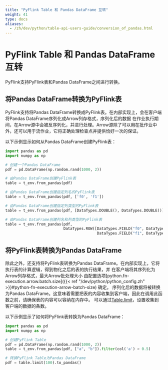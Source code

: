 ```yaml
---
title: "PyFlink Table 和 Pandas DataFrame 互转"
weight: 41
type: docs
aliases:
  - /zh/dev/python/table-api-users-guide/conversion_of_pandas.html
---
```

<!--
Licensed to the Apache Software Foundation (ASF) under one
or more contributor license agreements.  See the NOTICE file
distributed with this work for additional information
regarding copyright ownership.  The ASF licenses this file
to you under the Apache License, Version 2.0 (the
"License"); you may not use this file except in compliance
with the License.  You may obtain a copy of the License at

  http://www.apache.org/licenses/LICENSE-2.0

Unless required by applicable law or agreed to in writing,
software distributed under the License is distributed on an
"AS IS" BASIS, WITHOUT WARRANTIES OR CONDITIONS OF ANY
KIND, either express or implied.  See the License for the
specific language governing permissions and limitations
under the License.
-->

# PyFlink Table 和 Pandas DataFrame 互转

PyFlink支持PyFlink表和Pandas DataFrame之间进行转换。



## 将Pandas DataFrame转换为PyFlink表

PyFlink支持将Pandas DataFrame转换成PyFlink表。在内部实现上，会在客户端将Pandas DataFrame序列化成Arrow列存格式，序列化后的数据
在作业执行期间，在Arrow源中会被反序列化，并进行处理。Arrow源除了可以用在批作业中外，还可以用于流作业，它将正确处理检查点并提供恰好一次的保证。

以下示例显示如何从Pandas DataFrame创建PyFlink表：

```python
import pandas as pd
import numpy as np

# 创建一个Pandas DataFrame
pdf = pd.DataFrame(np.random.rand(1000, 2))

# 由Pandas DataFrame创建PyFlink表
table = t_env.from_pandas(pdf)

# 由Pandas DataFrame创建指定列名的PyFlink表
table = t_env.from_pandas(pdf, ['f0', 'f1'])

# 由Pandas DataFrame创建指定列类型的PyFlink表
table = t_env.from_pandas(pdf, [DataTypes.DOUBLE(), DataTypes.DOUBLE()])

# 由Pandas DataFrame创建列名和列类型的PyFlink表
table = t_env.from_pandas(pdf,
                          DataTypes.ROW([DataTypes.FIELD("f0", DataTypes.DOUBLE()),
                                         DataTypes.FIELD("f1", DataTypes.DOUBLE())])
```

## 将PyFlink表转换为Pandas DataFrame

除此之外，还支持将PyFlink表转换为Pandas DataFrame。在内部实现上，它将执行表的计算逻辑，得到物化之后的表的执行结果，并
在客户端将其序列化为Arrow列存格式，最大Arrow批处理大小
由配置选项[python.fn-execution.arrow.batch.size]({{< ref "/dev/python/python_config.zh" >}}#python-fn-execution-arrow-batch-size) 确定。
序列化后的数据将被转换为Pandas DataFrame。这意味着需要把表的内容收集到客户端，因此在调用此函数之前，请确保表的内容可以容纳在内存中。
可以通过<a href="{{ site.pythondocs_baseurl }}/api/python/pyflink.table.html#pyflink.table.Table.limit">Table.limit</a>，设置收集到客户端的数据的条数。

以下示例显示了如何将PyFlink表转换为Pandas DataFrame：

```python
import pandas as pd
import numpy as np

# 创建PyFlink Table
pdf = pd.DataFrame(np.random.rand(1000, 2))
table = t_env.from_pandas(pdf, ["a", "b"]).filter(col('a') > 0.5)

# 转换PyFlink Table为Pandas DataFrame
pdf = table.limit(100).to_pandas()
```
